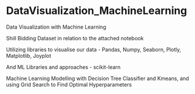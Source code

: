 # DataVisualization_MachineLearning
Data Visualization with Machine Learning 

Shill Bidding Dataset in relation to the attached notebook

Utilizing libraries to visualise our data - Pandas, Numpy, Seaborn, Plotly, Matplotlib, Joyplot

And ML Libraries and approaches - scikit-learn

Machine Learning Modelling with Decision Tree Classifier and Kmeans, and using Grid Search to Find Optimal Hyperparameters
